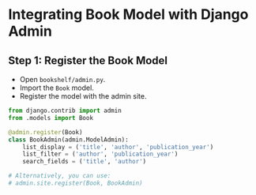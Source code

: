 # Integrating Book Model with Django Admin

## Step 1: Register the Book Model
- Open `bookshelf/admin.py`.
- Import the `Book` model.
- Register the model with the admin site.

```python
from django.contrib import admin
from .models import Book

@admin.register(Book)
class BookAdmin(admin.ModelAdmin):
    list_display = ('title', 'author', 'publication_year')
    list_filter = ('author', 'publication_year')
    search_fields = ('title', 'author')

# Alternatively, you can use:
# admin.site.register(Book, BookAdmin)
